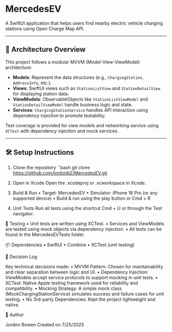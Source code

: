 # MercedesEV

A SwiftUI application that helps users find nearby electric vehicle charging stations using Open Charge Map API.

---

## 🚧 Architecture Overview

This project follows a modular MVVM (Model-View-ViewModel) architecture:

- **Models**: Represent the data structures (e.g., `ChargingStation`, `AddressInfo`, etc.).
- **Views**: SwiftUI views such as `StationListView` and `StationDetailView` for displaying station data.
- **ViewModels**: ObservableObjects like `StationListViewModel` and `StationDetailViewModel` handle business logic and state.
- **Services**: `ChargingStationService` handles API interaction using dependency injection to promote testability.

Test coverage is provided for view models and networking service using `XCTest` with dependency injection and mock services.

---

## 🛠 Setup Instructions

1. Clone the repository
   ``bash
   git clone https://github.com/jordonb2/MercedesEV.git
   
2. Open in Xcode
Open the .xcodeproj or .xcworkspace in Xcode.

3. Build & Run
    •    Target: MercedesEV
    •    Simulator: iPhone 16 Pro (or any supported device)
    •    Build & run using the play button or Cmd + R
    
4. Unit Tests
Run all tests using the shortcut Cmd + U or through the Test navigator.

🧪 Testing
    •    Unit tests are written using XCTest.
    •    Services and ViewModels are tested using mock objects via dependency injection.
    •    All tests can be found in the MercedesEVTests folder.
    
📦 Dependencies
    •    SwiftUI
    •    Combine
    •    XCTest (unit testing)

📘 Decision Log

Key technical decisions made:
    •    MVVM Pattern: Chosen for maintainability and clear separation between logic and UI.
    •    Dependency Injection: ViewModels accept service protocols to support mocking in unit tests.
    •    XCTest: Native Apple testing framework used for reliability and compatibility.
    •    Mocking Strategy: A simple mock class (MockChargingStationService) simulates success and failure cases for unit testing.
    •    No 3rd-party Dependencies: Kept the project lightweight and native.

    
📍 Author

Jordon Bowen
Created on 7/25/2025
